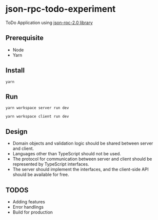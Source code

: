 # json-rpc-todo-experiment

ToDo Application using [json-rpc-2.0 library](https://github.com/shogowada/json-rpc-2.0)

## Prerequisite

- Node
- Yarn

## Install

```
yarn
```

## Run

```
yarn workspace server run dev
```

```
yarn workspace client run dev
```

## Design

- Domain objects and validation logic should be shared between server and client.
- Languages other than TypeScript should not be used.
- The protocol for communication between server and client should be represented by TypeScript interfaces.
- The server should implement the interfaces, and the client-side API should be available for free.

## TODOS

- Adding features
- Error handlings
- Build for production
